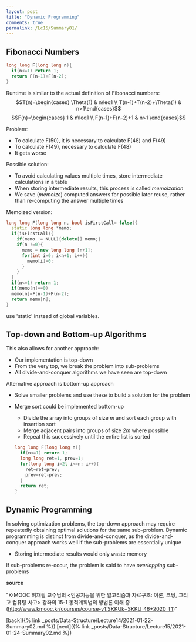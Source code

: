 ```yaml
---
layout: post
title: "Dynamic Programming"
comments: true
permalink: /Lc15/Summary01/
---
```

## Fibonacci Numbers
```cpp
long long F(long long n){
  if(n<=1) return 1;
  return F(n-1)+F(n-2);
}
```
Runtime is similar to the actual definition of Fibonacci numbers: $$T(n)=\begin{cases} \Theta(1) & n\leq1 \\ T(n-1)+T(n-2)+\Theta(1) & n>1\end{cases}$$
$$F(n)=\begin{cases} 1 & n\leq1 \\ F(n-1)+F(n-2)+1 & n>1 \end{cases}$$

Problem:
- To calculate F(50), it is necessary to calculate F(48) and F(49)
- To calculate F(49), necessary to calculate F(48)
- It gets worse

Possible solution:
- To avoid calculating values multiple times, store intermediate calculations in a table
- When storing intermediate results, this process is called _memoization_
- We save (_memoize_) computed answers for possible later reuse, rather than re-computing the answer multiple times

Memoized version:

```cpp
long long F(long long n, bool isFirstCall= false){
  static long long *memo;
  if(isFirstCall){
    if(memo != NULL){delete[] memo;}
    if(n !=0){
      memo = new long long [n+1];
      for(int i=0; i<n+1; i++){
        memo[i]=0;
      }
    }
  }
  if(n<=1) return 1;
  if(memo[n]==0)
  memo[n]=F(n-1)+F(n-2);
  return memo[n];
}
```
use 'static' instead of global variables.

## Top-down and Bottom-up Algorithms
This also allows for another approach:
- Our implementation is top-down
- From the very top, we break the problem into sub-problems
- All divide-and-conquer algorithms we have seen are top-down

Alternative approach is bottom-up approach
- Solve smaller problems and use these to build a solution for the problem
- Merge sort could be implemented bottom-up
  - Divide the array into groups of size _m_ and sort each group with insertion sort
  - Merge adjacent pairs into groups of size _2m_ where possible
  - Repeat this successively until the entire list is sorted

  ```cpp
  long long F(long long n){
    if(n<=1) return 1;
    long long ret=1, prev=1;
    for(long long i=2l i<=n; i++){
      ret=ret+prev;
      prev=ret-prev;
    }
    return ret;
  }
  ```

## Dynamic Programming
In solving optimization problems, the top-down approach may require repeatedly obtaining optimal solutions for the same sub-problem.
Dynamic programming is distinct from divide-and-conquer, as the divide-and-conquer approach works well if the sub-problems are essentially unique
 - Storing intermediate results would only waste memory

If sub-problems re-occur, the problem is said to have _overlapping_ sub-problems

**source**

"K-MOOC 허재필 교수님의 <인공지능을 위한 알고리즘과 자료구조: 이론, 코딩, 그리고 컴퓨팅 사고>
강좌의 15-1 동적계획법의 방법론 이해 중(http://www.kmooc.kr/courses/course-v1:SKKUk+SKKU_46+2020_T1)"

[back]({% link _posts/Data-Structure/Lecture14/2021-01-22-Summary02.md %})
[next]({% link _posts/Data-Structure/Lecture15/2021-01-24-Summary02.md %})
